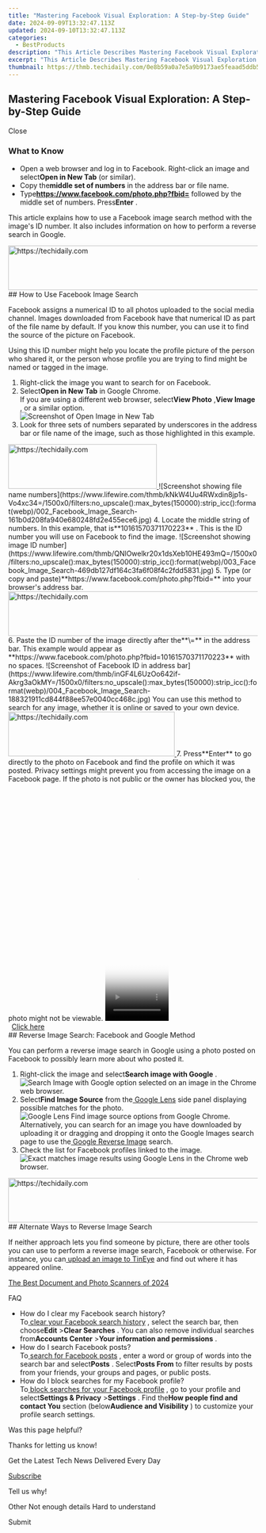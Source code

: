 ```yaml
---
title: "Mastering Facebook Visual Exploration: A Step-by-Step Guide"
date: 2024-09-09T13:32:47.113Z
updated: 2024-09-10T13:32:47.113Z
categories:
  - BestProducts
description: "This Article Describes Mastering Facebook Visual Exploration: A Step-by-Step Guide"
excerpt: "This Article Describes Mastering Facebook Visual Exploration: A Step-by-Step Guide"
thumbnail: https://thmb.techidaily.com/0e8b59a0a7e5a9b9173ae5feaad5ddb56b135eee3ed22a8b3f83cf8fa8dfaeb8.jpg
---
```


## Mastering Facebook Visual Exploration: A Step-by-Step Guide

Close 

###  What to Know

* Open a web browser and log in to Facebook. Right-click an image and select**Open in New Tab** (or similar).
* Copy the**middle set of numbers** in the address bar or file name.
* Type**https://www.facebook.com/photo.php?fbid=**  followed by the middle set of numbers. Press**Enter** .

 This article explains how to use a Facebook image search method with the image's ID number. It also includes information on how to perform a reverse search in Google.

<!-- affiliate ads begin -->
<a href="https://review-au.sjv.io/c/5597632/2135316/14409" target="_top" id="2135316">
  <img src="//a.impactradius-go.com/display-ad/14409-2135316" border="0" alt="https://techidaily.com" width="728" height="90"/>
</a>
<img height="0" width="0" src="https://review-au.sjv.io/i/5597632/2135316/14409" style="position:absolute;visibility:hidden;" border="0" />
<!-- affiliate ads end -->
##  How to Use Facebook Image Search 

 Facebook assigns a numerical ID to all photos uploaded to the social media channel. Images downloaded from Facebook have that numerical ID as part of the file name by default. If you know this number, you can use it to find the source of the picture on Facebook.

 Using this ID number might help you locate the profile picture of the person who shared it, or the person whose profile you are trying to find might be named or tagged in the image.

1. Right-click the image you want to search for on Facebook.
2. Select**Open in New Tab** in Google Chrome.  
 If you are using a different web browser, select**View Photo** ,**View Image** , or a similar option.  
![Screenshot of Open Image in New Tab](https://www.lifewire.com/thmb/GtnbqlpzbIEJXgI5TvD0EnRvptE=/1500x0/filters:no_upscale():max_bytes(150000):strip_icc():format(webp)/001_Facebook_Image_Search-f6f24adc16d64f65b37c04ea3e411035.jpg)
3. Look for three sets of numbers separated by underscores in the address bar or file name of the image, such as those highlighted in this example.  
<!-- affiliate ads begin -->
<a href="https://wigfever.sjv.io/c/5597632/2005196/22899" target="_top" id="2005196">
  <img src="//a.impactradius-go.com/display-ad/22899-2005196" border="0" alt="https://techidaily.com" width="300" height="90"/>
</a>
<img height="0" width="0" src="https://wigfever.sjv.io/i/5597632/2005196/22899" style="position:absolute;visibility:hidden;" border="0" />
<!-- affiliate ads end -->
![Screenshot showing file name numbers](https://www.lifewire.com/thmb/kNkW4Uu4RWxdin8jp1s-Vo4xc34=/1500x0/filters:no_upscale():max_bytes(150000):strip_icc():format(webp)/002_Facebook_Image_Search-161b0d208fa940e680248fd2e455ece6.jpg)
4. Locate the middle string of numbers. In this example, that is**10161570371170223** . This is the ID number you will use on Facebook to find the image.  
![Screenshot showing image ID number](https://www.lifewire.com/thmb/QNlOwelkr20x1dsXeb10HE493mQ=/1500x0/filters:no_upscale():max_bytes(150000):strip_icc():format(webp)/003_Facebook_Image_Search-469db127df164c3fa6f08f4c2fdd5831.jpg)
5. Type (or copy and paste)**https://www.facebook.com/photo.php?fbid=** into your browser's address bar.
<!-- affiliate ads begin -->
<a href="https://smilemakers.pxf.io/c/5597632/2123899/26106" target="_top" id="2123899">
  <img src="//a.impactradius-go.com/display-ad/26106-2123899" border="0" alt="https://techidaily.com" width="728" height="90"/>
</a>
<img height="0" width="0" src="https://smilemakers.pxf.io/i/5597632/2123899/26106" style="position:absolute;visibility:hidden;" border="0" />
<!-- affiliate ads end -->
6. Paste the ID number of the image directly after the**\=** in the address bar. This example would appear as **https://www.facebook.com/photo.php?fbid=10161570371170223** with no spaces.  
![Screenshot of Facebook ID in address bar](https://www.lifewire.com/thmb/inGF4L6UzOo642if-Akrg3aOkMY=/1500x0/filters:no_upscale():max_bytes(150000):strip_icc():format(webp)/004_Facebook_Image_Search-188321911cd844f88ee57e0040cc468c.jpg)  
 You can use this method to search for any image, whether it is online or saved to your own device.
<!-- affiliate ads begin -->
<a href="https://aligracehair.sjv.io/c/5597632/2135358/19272" target="_top" id="2135358">
  <img src="//a.impactradius-go.com/display-ad/19272-2135358" border="0" alt="https://techidaily.com" width="336" height="90"/>
</a>
<img height="0" width="0" src="https://aligracehair.sjv.io/i/5597632/2135358/19272" style="position:absolute;visibility:hidden;" border="0" />
<!-- affiliate ads end -->
7. Press**Enter** to go directly to the photo on Facebook and find the profile on which it was posted.  
 Privacy settings might prevent you from accessing the image on a Facebook page. If the photo is not public or the owner has blocked you, the photo might not be viewable.

<!-- affiliate ads begin -->
<span id="1975562">
					<video width="128" height="480" style="cursor:pointer"
           poster="//a.impactradius-go.com/display-clicktoplayimage/1975562.png"
           onclick="if(!this.playClicked){this.play();this.setAttribute('controls',true);this.playClicked=true;}">
	   <source src="//a.impactradius-go.com/display-ad/22993-1975562">
	   <img src="//a.impactradius-go.com/display-clicktoplayimage/1975562.png" style="border: none; height: 100%; width: 100%; object-fit: contain">
	</video>
	<div style="width:80px;text-align:center"><a href="javascript:window.open(decodeURIComponent('https%3A%2F%2Fhomestyler.sjv.io%2Fc%2F5597632%2F1975562%2F22993'), '_blank');void(0);">Click here</a></div>
</span>
<img height="0" width="0" src="https://imp.pxf.io/i/5597632/1975562/22993" style="position:absolute;visibility:hidden;" border="0" />
<!-- affiliate ads end -->
##  Reverse Image Search: Facebook and Google Method 

 You can perform a reverse image search in Google using a photo posted on Facebook to possibly learn more about who posted it.

1. Right-click the image and select**Search image with Google** .  
![Search Image with Google option selected on an image in the Chrome web browser.](https://www.lifewire.com/thmb/kLEcAjzfDPOXZqoWdYgjFKNfCRA=/1500x0/filters:no_upscale():max_bytes(150000):strip_icc():format(webp)/005_use-facebook-image-search-4590290-63a3338a33a34d7f939ca328499a5ee9.jpg)
2. Select**Find Image Source** from the[ Google Lens](https://www.lifewire.com/google-lens-4153383) side panel displaying possible matches for the photo.  
![Google Lens Find image source options from Google Chrome.](https://www.lifewire.com/thmb/dzHdftIyh0zB9tA7XxFXiENT4aI=/1500x0/filters:no_upscale():max_bytes(150000):strip_icc():format(webp)/006_use-facebook-image-search-4590290-765aa9752ebc4c73990959b711974d83.jpg)  
 Alternatively, you can search for an image you have downloaded by uploading it or dragging and dropping it onto the Google Images search page to use the[ Google Reverse Image](https://www.lifewire.com/use-google-reverse-image-search-4582422) search.
3. Check the list for Facebook profiles linked to the image.  
![Exact matches image results using Google Lens in the Chrome web browser.](https://www.lifewire.com/thmb/fAEYwT1hYTpX525Xaeb3USqnqic=/1500x0/filters:no_upscale():max_bytes(150000):strip_icc():format(webp)/007_use-facebook-image-search-4590290-a33f026cc8f2454a94ad960977c43177.jpg)

<!-- affiliate ads begin -->
<a href="https://unicoeye.pxf.io/c/5597632/2134241/18498" target="_top" id="2134241">
  <img src="//a.impactradius-go.com/display-ad/18498-2134241" border="0" alt="https://techidaily.com" width="728" height="90"/>
</a>
<img height="0" width="0" src="https://unicoeye.pxf.io/i/5597632/2134241/18498" style="position:absolute;visibility:hidden;" border="0" />
<!-- affiliate ads end -->
##  Alternate Ways to Reverse Image Search 

 If neither approach lets you find someone by picture, there are other tools you can use to perform a reverse image search, Facebook or otherwise. For instance, you can[ upload an image to TinEye](https://tineye.com/search) and find out where it has appeared online.

[  The Best Document and Photo Scanners of 2024 ](https://www.lifewire.com/best-document-and-photo-scanners-4072201) 

 FAQ

* How do I clear my Facebook search history?  
 To[ clear your Facebook search history](https://www.lifewire.com/how-to-clear-your-facebook-search-history-4798829) , select the search bar, then choose**Edit** \>**Clear Searches** . You can also remove individual searches from**Accounts Center** \>**Your information and permissions** .
* How do I search Facebook posts?  
 To[ search for Facebook posts](https://www.lifewire.com/facebook-advanced-search-tips-2653972) , enter a word or group of words into the search bar and select**Posts** . Select**Posts From** to filter results by posts from your friends, your groups and pages, or public posts.
* How do I block searches for my Facebook profile?  
 To[ block searches for your Facebook profile](https://www.lifewire.com/block-searches-on-facebook-3482915) , go to your profile and select**Settings & Privacy** \>**Settings** . Find the**How people find and contact You** section (below**Audience and Visibility** ) to customize your profile search settings.

Was this page helpful?

Thanks for letting us know!

 Get the Latest Tech News Delivered Every Day

[ Subscribe ](https://www.lifewire.com/#) 

Tell us why!

 Other  Not enough details  Hard to understand 

 Submit 

<ins class="adsbygoogle"
     style="display:block"
     data-ad-format="autorelaxed"
     data-ad-client="ca-pub-7571918770474297"
     data-ad-slot="1223367746"></ins>



<ins class="adsbygoogle"
     style="display:block"
     data-ad-client="ca-pub-7571918770474297"
     data-ad-slot="8358498916"
     data-ad-format="auto"
     data-full-width-responsive="true"></ins>


